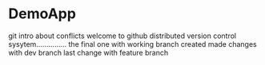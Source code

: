 # DemoApp
git intro about conflicts
welcome to github distributed version control sysytem...............
the final one with working
branch created
made changes with dev branch
last change with feature branch
